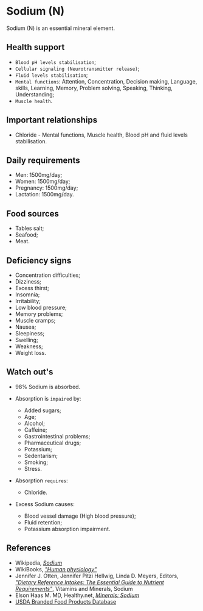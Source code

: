 # Sodium (N)
Sodium (N) is an essential mineral element.

## Health support
- `Blood pH levels stabilisation`;
- `Cellular signaling (Neurotransmitter release)`;
- `Fluid levels stabilisation`;
- `Mental functions`: Attention, Concentration, Decision making, Language, skills, Learning, Memory, Problem solving, Speaking, Thinking, Understanding;
- `Muscle health`.

## Important relationships
- Chloride - Mental functions, Muscle health, Blood pH and fluid levels stabilisation.

## Daily requirements
- Men: 1500mg/day;
- Women: 1500mg/day;
- Pregnancy: 1500mg/day;
- Lactation: 1500mg/day.

## Food sources
- Tables salt;
- Seafood;
- Meat.

## Deficiency signs
- Concentration difficulties;
- Dizziness;
- Excess thirst;
- Insomnia;
- Irritability;
- Low blood pressure;
- Memory problems;
- Muscle cramps;
- Nausea;
- Sleepiness;
- Swelling;
- Weakness;
- Weight loss.

## Watch out's
- 98% Sodium is absorbed.

- Absorption is `impaired` by:
    - Added sugars;
    - Age;
    - Alcohol;
    - Caffeine;
    - Gastrointestinal problems;
    - Pharmaceutical drugs;
    - Potassium;
    - Sedentarism;
    - Smoking;
    - Stress.

- Absorption `requires`:
    - Chloride.

- Excess Sodium causes:
    - Blood vessel damage (High blood pressure);
    - Fluid retention;
    - Potassium absorption impairment.

## References
- Wikipedia, [_Sodium_](https://en.wikipedia.org/wiki/Sodium)
- WikiBooks, [_"Human physiology"_](https://en.wikibooks.org/wiki/Human_Physiology/Nutrition#Minerals)
- Jennifer J. Otten, Jennifer Pitzi Hellwig, Linda D. Meyers, Editors, [_"Dietary Reference Intakes: The Essential Guide to Nutrient Requirements"_](https://www.amazon.com/Dietary-Reference-Intakes-Essential-Requirements/dp/0309157420), Vitamins and Minerals, Sodium
- Elson Haas M. MD, Healthy.net, [_Minerals: Sodium_](http://www.healthy.net/scr/Article.aspx?Id=2069)
- [USDA Branded Food Products Database](https://ndb.nal.usda.gov/ndb/nutrients/report/nutrientsfrm?max=1000&offset=0&totCount=0&nutrient1=307&nutrient2=&nutrient3=&subset=0&sort=c&measureby=g)